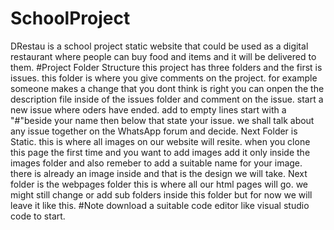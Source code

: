 # SchoolProject
DRestau is a school project static website that could be used as a digital restaurant where people can buy food and items and it will be delivered to them.
#Project Folder Structure
this project has three folders and the first is issues. this folder is where you give comments on the project. for example someone makes a change that you dont think is right you can onpen the the description file inside of the issues folder and comment on the issue. start a new issue where oders have ended. add to empty lines start with a "#"beside your name then below that state your issue. we shall talk about any issue together on the WhatsApp forum and decide.
Next Folder is Static. this is where all images on our website will resite. when you clone this page the first time and you want to add images add it only inside the images folder and also remeber to add a suitable name for your image. there is already an image inside and that is the design we will take.
Next folder is the webpages folder this is where all our html pages will go. we might still change or add sub folders inside this folder but for now we will leave it like this.
#Note 
download a suitable code editor like visual studio code to start.
